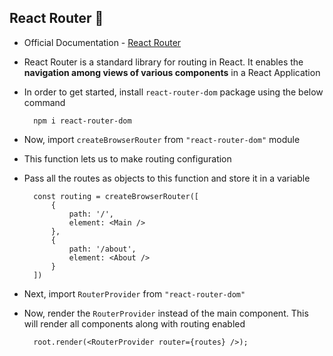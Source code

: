 ## React Router 🚀

- Official Documentation - [React Router](https://reactrouter.com/)
- React Router is a standard library for routing in React. It enables the **navigation among views of various components** in a React Application
- In order to get started, install `react-router-dom` package using the below command
  ```
    npm i react-router-dom
  ```
- Now, import `createBrowserRouter` from `"react-router-dom"` module
- This function lets us to make routing configuration
- Pass all the routes as objects to this function and store it in a variable

  ```
    const routing = createBrowserRouter([
        {
            path: '/',
            element: <Main />
        },
        {
            path: '/about',
            element: <About />
        }
    ])
  ```

- Next, import `RouterProvider` from `"react-router-dom"`
- Now, render the `RouterProvider` instead of the main component. This will render all components along with routing enabled
  ```
    root.render(<RouterProvider router={routes} />);
  ```
